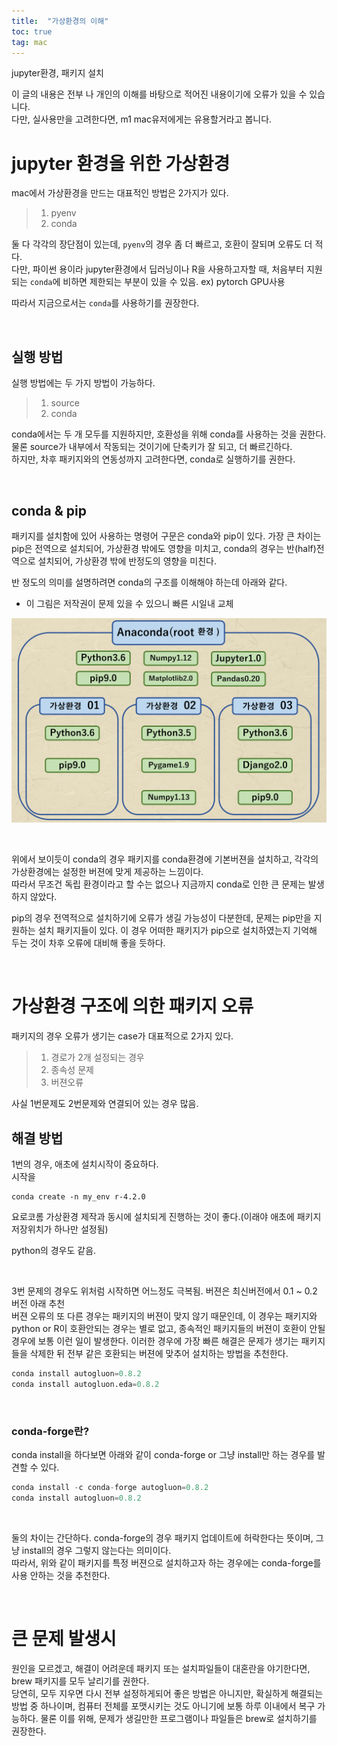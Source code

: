 ```yaml
---
title:  "가상환경의 이해"
toc: true
tag: mac
---
```

jupyter환경, 패키지 설치

이 글의 내용은 전부 나 개인의 이해를 바탕으로 적어진 내용이기에 오류가 있을 수 있습니다.<br>
다만, 실사용만을 고려한다면, m1 mac유저에게는 유용할거라고 봅니다.


# jupyter 환경을 위한 가상환경

mac에서 가상환경을 만드는 대표적인 방법은 2가지가 있다.

> 1) pyenv<br>
> 2) conda

둘 다 각각의 장단점이 있는데, `pyenv`의 경우 좀 더 빠르고, 호환이 잘되며 오류도 더 적다.<br>
다만, 파이썬 용이라 jupyter환경에서 딥러닝이나 R을 사용하고자할 때, 처음부터 지원되는 `conda`에 비하면 제한되는 부분이 있을 수 있음. ex) pytorch GPU사용<br>

따라서 지금으로서는 `conda`를 사용하기를 권장한다.

<br>

## 실행 방법

실행 방법에는 두 가지 방법이 가능하다.

> 1) source<br>
> 2) conda

conda에서는 두 개 모두를 지원하지만, 호환성을 위해 conda를 사용하는 것을 권한다.<br>
물론 source가 내부에서 작동되는 것이기에 단축키가 잘 되고, 더 빠르긴하다.<br>
하지만, 차후 패키지와의 연동성까지 고려한다면, conda로 실행하기를 권한다.

<br>

## conda & pip

패키지를 설치함에 있어 사용하는 명령어 구문은 conda와 pip이 있다.
가장 큰 차이는 pip은 전역으로 설치되어, 가상환경 밖에도 영향을 미치고, conda의 경우는 반(half)전역으로 설치되어, 가상환경 밖에 반정도의 영향을 미친다.<br>

반 정도의 의미를 설명하려면 conda의 구조를 이해해야 하는데 아래와 같다.

- 이 그림은 저작권이 문제 있을 수 있으니 빠른 시일내 교체


![img](/assets/images/virtual_1218_1.png)

<br>

위에서 보이듯이 conda의 경우 패키지를 conda환경에 기본버젼을 설치하고, 각각의 가상환경에는 설정한 버젼에 맞게 제공하는 느낌이다.<br>
따라서 무조건 독립 환경이라고 할 수는 없으나 지금까지 conda로 인한 큰 문제는 발생하지 않았다.

pip의 경우 전역적으로 설치하기에 오류가 생길 가능성이 다분한데, 문제는 pip만을 지원하는 설치 패키지들이 있다. 이 경우 어떠한 패키지가 pip으로 설치하였는지 기억해 두는 것이 차후 오류에 대비해 좋을 듯하다. 

<br>

# 가상환경 구조에 의한 패키지 오류

패키지의 경우 오류가 생기는 case가 대표적으로 2가지 있다.

> 1) 경로가 2개 설정되는 경우<br>
> 2) 종속성 문제<br>
> 3) 버젼오류

사실 1번문제도 2번문제와 연결되어 있는 경우 많음.

## 해결 방법

1번의 경우, 애초에 설치시작이 중요하다.<br>
시작을 


```
conda create -n my_env r-4.2.0
```

요로코롬 가상환경 제작과 동시에 설치되게 진행하는 것이 좋다.(이래야 애초에 패키지 저장위치가 하나만 설정됨) 

python의 경우도 같음.

<br>

3번 문제의 경우도 위처럼 시작하면 어느정도 극복됨. 버젼은 최신버전에서 0.1 ~ 0.2 버전 아래 추천<br>
버젼 오류의 또 다른 경우는 패키지의 버젼이 맞지 않기 때문인데, 이 경우는 패키지와 python or R이 호환안되는 경우는 별로 없고, 종속적인 패키지들의 버젼이 호환이 안될 경우에 보통 이런 일이 발생한다. 이러한 경우에 가장 빠른 해결은 문제가 생기는 패키지들을 삭제한 뒤 전부 같은 호환되는 버젼에 맞추어 설치하는 방법을 추천한다.


```python
conda install autogluon=0.8.2
conda install autogluon.eda=0.8.2
```

<br>

### conda-forge란?

conda install을 하다보면 아래와 같이 conda-forge or 그냥 install만 하는 경우를 발견할 수 있다.


```python
conda install -c conda-forge autogluon=0.8.2
conda install autogluon=0.8.2
```

<br>

둘의 차이는 간단하다.
conda-forge의 경우 패키지 업데이트에 허락한다는 뜻이며, 그냥 install의 경우 그렇지 않는다는 의미이다.<br>
따라서, 위와 같이 패키지를 특정 버젼으로 설치하고자 하는 경우에는 conda-forge를 사용 안하는 것을 추천한다. 

<br>

# 큰 문제 발생시

원인을 모르겠고, 해결이 어려운데 패키지 또는 설치파일들이 대혼란을 야기한다면, brew 패키지를 모두 날리기를 권한다.<br>
당연히, 모두 지우면 다시 전부 설정하게되어 좋은 방법은 아니지만, 확실하게 해결되는 방법 중 하나이며, 컴퓨터 전체를 포맷시키는 것도 아니기에 보통 하루 이내에서 복구 가능하다. 물론 이를 위해, 문제가 생길만한 프로그램이나 파일들은 brew로 설치하기를 권장한다.

